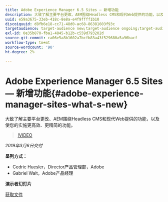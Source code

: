 ```yaml
---
title: Adobe Experience Manager 6.5 Sites — 新增功能
description: 大致了解主要平台更改、AEM围绕Headless CMS和现代Web提供的功能，以及使您的实施更高效、更精简的功能。
uuid: e59a3675-33eb-418c-8e8a-e4f9ffff1b10
discoiquuid: d8fb6e18-cc71-48d0-ac68-86381603f93c
targetaudience: target-audience new;target-audience ongoing;target-audience upgrader
exl-id: 0e35b870-fba1-4845-b12b-c559d793202d
source-git-commit: ca06e5a8b1602a7bcfb83a43f529680a5a96bacf
workflow-type: tm+mt
source-wordcount: '90'
ht-degree: 2%

---
```


# Adobe Experience Manager 6.5 Sites — 新增功能{#adobe-experience-manager-sites-what-s-new}

大致了解主要平台更改、AEM围绕Headless CMS和现代Web提供的功能，以及使您的实施更高效、更精简的功能。

>[!VIDEO](https://video.tv.adobe.com/v/26368/?quality=9)

*2019年3月6日交付*

**呈列方式：**

* Cedric Huesler，Director产品管理部，Adobe
* Gabriel Walt，Adobe产品经理

**演示者幻灯片**

[获取文件](assets/aem65-whatsnewgem-march6.pdf)
